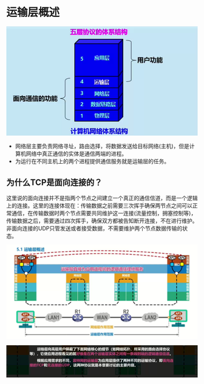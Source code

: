



# 运输层概述
![输入图片说明](https://raw.githubusercontent.com/2985496686/-/master/imgs/%E4%BC%A0%E8%BE%93%E5%B1%82/13w46b0IuOdMUs4M.png)

- 网络层主要负责网络寻址，路由选择，将数据发送给目标网络(主机)，但是计算机网络中真正通信的实体是通信两端的进程。
- 为运行在不同主机上的两个进程提供通信服务就是运输层的任务。
## 为什么TCP是面向连接的？

这里说的面向连接并不是指两个节点之间建立一个真正的通信信道，而是一个逻辑上的连接。这里的连接体现在：传输数据之前需要三次挥手确保两节点之间可以正常通信，在传输数据时两个节点需要共同维护这一连接(流量控制，拥塞控制等)，传输数据之后，需要通过四次挥手，确保双方都被告知断开连接，不在进行维护。非面向连接的UDP只管发送或者接受数据，不需要维护两个节点数据传输的状态。


![输入图片说明](https://raw.githubusercontent.com/2985496686/-/master/imgs/%E4%BC%A0%E8%BE%93%E5%B1%82/rlaYS0BuSS8Uyaxn.png)

![输入图片说明](https://raw.githubusercontent.com/2985496686/-/master/imgs/%E4%BC%A0%E8%BE%93%E5%B1%82/PRXDvem5n9cZsKfL.png)



<!--stackedit_data:
eyJoaXN0b3J5IjpbODg1MTA1NTQyLC0xNjk5NTM5ODgxLC05OT
AwOTIzMTVdfQ==
-->